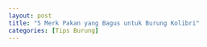 ```yaml
---
layout: post
title: "5 Merk Pakan yang Bagus untuk Burung Kolibri"
categories: [Tips Burung]
---
```


